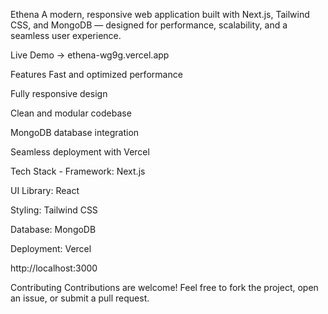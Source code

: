 Ethena
A modern, responsive web application built with Next.js, Tailwind CSS, and MongoDB — designed for performance, scalability, and a seamless user experience.

Live Demo → ethena-wg9g.vercel.app

 Features
 Fast and optimized performance

 Fully responsive design

 Clean and modular codebase

 MongoDB database integration

 Seamless deployment with Vercel

Tech Stack -
Framework: Next.js

UI Library: React

Styling: Tailwind CSS

Database: MongoDB

Deployment: Vercel


http://localhost:3000

Contributing
Contributions are welcome!
Feel free to fork the project, open an issue, or submit a pull request.
